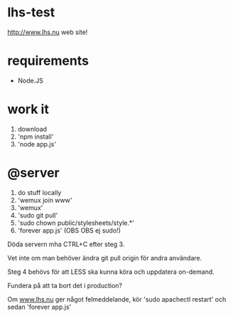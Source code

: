 lhs-test
========
http://www.lhs.nu web site!

requirements
============
 * Node.JS

work it
=======
 1. download
 2. 'npm install'
 3. 'node app.js'

@server
=======
 1. do stuff locally
 2. 'wemux join www'
 3. 'wemux'
 4. 'sudo git pull'
 5. 'sudo chown <user> public/stylesheets/style.*'
 6. 'forever app.js' (OBS OBS ej sudo!)

Döda servern mha CTRL+C efter steg 3.

Vet inte om man behöver ändra git pull origin för andra användare.

Steg 4 behövs för att LESS ska kunna köra och uppdatera on-demand.

Fundera på att ta bort det i production?

Om www.lhs.nu ger något felmeddelande, kör 'sudo apachectl restart' och sedan 'forever app.js'